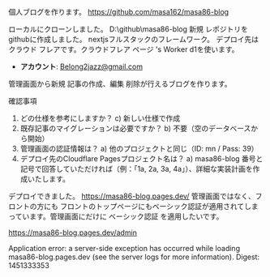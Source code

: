 個人ブログを作ります。
https://github.com/masa162/masa86-blog

ローカルにクローンしました。
D:\github\masa86-blog
新規 レポジトリをgithubに作成しました。
nextjsフルスタックのフレームワーク。
デプロイ先は クラウド フレアです。クラウドフレア ページ 's Worker d1を使います。
- **アカウント**: Belong2jazz@gmail.com

管理画面から新規 記事の作成、編集 削除が行えるブログを作ります。


確認事項
1. どの仕様を参考にしますか？
c) 新しい仕様で作成
2. 既存記事のマイグレーションは必要ですか？
b) 不要（空のデータベースから開始）
3. 管理画面の認証情報は？
a) 他のプロジェクトと同じ（ID: mn / Pass: 39）
4. デプロイ先のCloudflare Pagesプロジェクト名は？
a) masa86-blog
番号と記号で回答していただければ（例：「1a, 2a, 3a, 4a」）、詳細な実装計画を作成いたします。


デプロイできました。
https://masa86-blog.pages.dev/
管理画面ではなく、フロントの方にも フロントのトップページにもベーシック認証が適用されてしまっています。管理画面にだけに ベーシック認証 を適用したいです。

https://masa86-blog.pages.dev/admin

Application error: a server-side exception has occurred while loading masa86-blog.pages.dev (see the server logs for more information).
Digest: 1451333353
